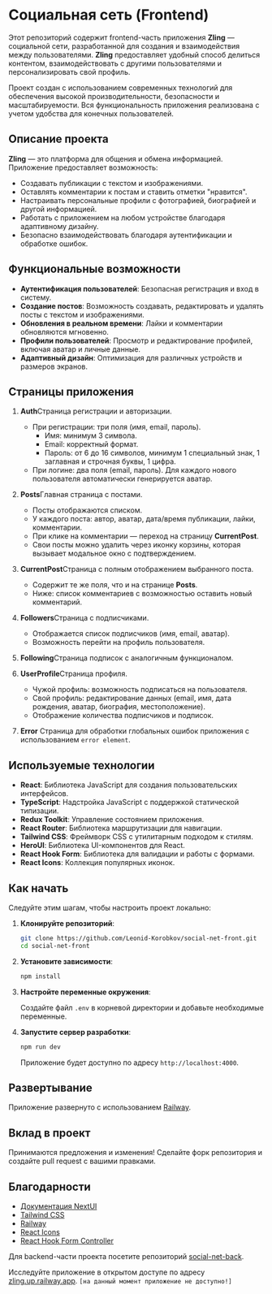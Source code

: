 # Социальная сеть (Frontend)

Этот репозиторий содержит frontend-часть приложения **Zling** — социальной сети, разработанной для создания и взаимодействия между пользователями. **Zling** предоставляет удобный способ делиться контентом, взаимодействовать с другими пользователями и персонализировать свой профиль.

Проект создан с использованием современных технологий для обеспечения высокой производительности, безопасности и масштабируемости. Вся функциональность приложения реализована с учетом удобства для конечных пользователей.

## Описание проекта

**Zling** — это платформа для общения и обмена информацией. Приложение предоставляет возможность:

- Создавать публикации с текстом и изображениями.
- Оставлять комментарии к постам и ставить отметки "нравится".
- Настраивать персональные профили с фотографией, биографией и другой информацией.
- Работать с приложением на любом устройстве благодаря адаптивному дизайну.
- Безопасно взаимодействовать благодаря аутентификации и обработке ошибок.

## Функциональные возможности

- **Аутентификация пользователей**: Безопасная регистрация и вход в систему.
- **Создание постов**: Возможность создавать, редактировать и удалять посты с текстом и изображениями.
- **Обновления в реальном времени**: Лайки и комментарии обновляются мгновенно.
- **Профили пользователей**: Просмотр и редактирование профилей, включая аватар и личные данные.
- **Адаптивный дизайн**: Оптимизация для различных устройств и размеров экранов.

## Страницы приложения

1. **Auth**Страница регистрации и авторизации.

   - При регистрации: три поля (имя, email, пароль).
     - Имя: минимум 3 символа.
     - Email: корректный формат.
     - Пароль: от 6 до 16 символов, минимум 1 специальный знак, 1 заглавная и строчная буквы, 1 цифра.
   - При логине: два поля (email, пароль).
     Для каждого нового пользователя автоматически генерируется аватар.

2. **Posts**Главная страница с постами.

   - Посты отображаются списком.
   - У каждого поста: автор, аватар, дата/время публикации, лайки, комментарии.
   - При клике на комментарии — переход на страницу **CurrentPost**.
   - Свои посты можно удалить через иконку корзины, которая вызывает модальное окно с подтверждением.

3. **CurrentPost**Страница с полным отображением выбранного поста.

   - Содержит те же поля, что и на странице **Posts**.
   - Ниже: список комментариев с возможностью оставить новый комментарий.

4. **Followers**Страница с подписчиками.

   - Отображается список подписчиков (имя, email, аватар).
   - Возможность перейти на профиль пользователя.

5. **Following**Страница подписок с аналогичным функционалом.
6. **UserProfile**Страница профиля.

   - Чужой профиль: возможность подписаться на пользователя.
   - Свой профиль: редактирование данных (email, имя, дата рождения, аватар, биография, местоположение).
   - Отображение количества подписчиков и подписок.

7. **Error**
   Страница для обработки глобальных ошибок приложения с использованием `error element`.

## Используемые технологии

- **React**: Библиотека JavaScript для создания пользовательских интерфейсов.
- **TypeScript**: Надстройка JavaScript с поддержкой статической типизации.
- **Redux Toolkit**: Управление состоянием приложения.
- **React Router**: Библиотека маршрутизации для навигации.
- **Tailwind CSS**: Фреймворк CSS с утилитарным подходом к стилям.
- **HeroUI**: Библиотека UI-компонентов для React.
- **React Hook Form**: Библиотека для валидации и работы с формами.
- **React Icons**: Коллекция популярных иконок.

## Как начать

Следуйте этим шагам, чтобы настроить проект локально:

1. **Клонируйте репозиторий**:

   ```bash
   git clone https://github.com/Leonid-Korobkov/social-net-front.git
   cd social-net-front
   ```

2. **Установите зависимости**:

   ```bash
   npm install
   ```

3. **Настройте переменные окружения**:

   Создайте файл `.env` в корневой директории и добавьте необходимые переменные.

4. **Запустите сервер разработки**:

   ```bash
   npm run dev
   ```

   Приложение будет доступно по адресу `http://localhost:4000`.

## Развертывание

Приложение развернуто с использованием [Railway](https://railway.app/).

## Вклад в проект

Принимаются предложения и изменения! Сделайте форк репозитория и создайте pull request с вашими правками.

## Благодарности

- [Документация NextUI](https://nextui.org/docs/)
- [Tailwind CSS](https://tailwindcss.com/)
- [Railway](https://railway.app/)
- [React Icons](https://react-icons.github.io/react-icons/)
- [React Hook Form Controller](https://react-hook-form.com/docs/usecontroller/controller)

Для backend-части проекта посетите репозиторий [social-net-back](https://github.com/Leonid-Korobkov/social-net-back).

Исследуйте приложение в открытом доступе по адресу [zling.up.railway.app](https://zling.up.railway.app/). `[на данный момент приложение не доступно!]`
